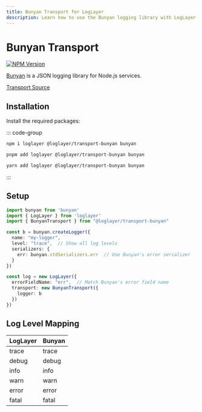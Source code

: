 ```yaml
---
title: Bunyan Transport for LogLayer
description: Learn how to use the Bunyan logging library with LogLayer
---
```


# Bunyan Transport

[![NPM Version](https://img.shields.io/npm/v/%40loglayer%2Ftransport-bunyan)](https://www.npmjs.com/package/@loglayer/transport-bunyan)

[Bunyan](https://github.com/trentm/node-bunyan) is a JSON logging library for Node.js services.

[Transport Source](https://github.com/loglayer/loglayer/tree/master/packages/transports/bunyan)

## Installation

Install the required packages:

::: code-group

```sh [npm]
npm i loglayer @loglayer/transport-bunyan bunyan
```

```sh [pnpm]
pnpm add loglayer @loglayer/transport-bunyan bunyan
```

```sh [yarn]
yarn add loglayer @loglayer/transport-bunyan bunyan
```

:::

## Setup

```typescript
import bunyan from 'bunyan'
import { LogLayer } from 'loglayer'
import { BunyanTransport } from "@loglayer/transport-bunyan"

const b = bunyan.createLogger({
  name: "my-logger",
  level: "trace",  // Show all log levels
  serializers: { 
    err: bunyan.stdSerializers.err  // Use Bunyan's error serializer
  }
})

const log = new LogLayer({
  errorFieldName: "err",  // Match Bunyan's error field name
  transport: new BunyanTransport({
    logger: b
  })
})
```

## Log Level Mapping

| LogLayer | Bunyan  |
|----------|---------|
| trace    | trace   |
| debug    | debug   |
| info     | info    |
| warn     | warn    |
| error    | error   |
| fatal    | fatal   |

